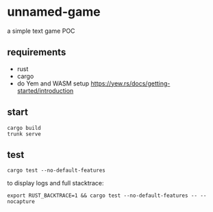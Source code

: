 # unnamed-game
a simple text game POC

## requirements
- rust
- cargo
- do Yem and WASM setup https://yew.rs/docs/getting-started/introduction

## start
```
cargo build
trunk serve
```

## test
```
cargo test --no-default-features
```

to display logs and full stacktrace:
```
export RUST_BACKTRACE=1 && cargo test --no-default-features -- --nocapture
```